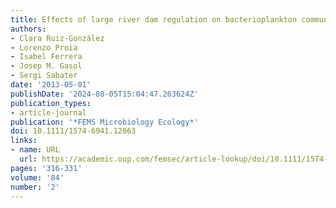 ```yaml
---
title: Effects of large river dam regulation on bacterioplankton community structure
authors:
- Clara Ruiz-González
- Lorenzo Proia
- Isabel Ferrera
- Josep M. Gasol
- Sergi Sabater
date: '2013-05-01'
publishDate: '2024-08-05T15:04:47.263624Z'
publication_types:
- article-journal
publication: '*FEMS Microbiology Ecology*'
doi: 10.1111/1574-6941.12063
links:
- name: URL
  url: https://academic.oup.com/femsec/article-lookup/doi/10.1111/1574-6941.12063
pages: '316-331'
volume: '84'
number: '2'
---
```

